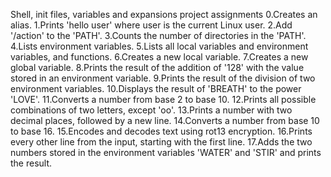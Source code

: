 Shell, init files, variables and expansions project assignments
0.Creates an alias.
1.Prints 'hello user' where user is the current Linux user.
2.Add '/action' to the 'PATH'.
3.Counts the number of directories in the 'PATH'.
4.Lists environment variables.
5.Lists all local variables and environment variables, and functions.
6.Creates a new local variable.
7.Creates a new global variable.
8.Prints the result of the addition of '128' with the value stored in an environment variable.
9.Prints the result of the division of two environment variables.
10.Displays the result of 'BREATH' to the power 'LOVE'.
11.Converts a number from base 2 to base 10.
12.Prints all possible combinations of two letters, except 'oo'.
13.Prints a number with two decimal places, followed by a new line.
14.Converts a number from base 10 to base 16.
15.Encodes and decodes text using rot13 encryption.
16.Prints every other line from the input, starting with the first line.
17.Adds the two numbers stored in the environment variables 'WATER' and 'STIR' and prints the result.

